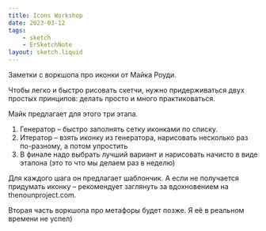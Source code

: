```yaml
---
title: Icons Workshop
date: 2023-03-12
tags:
    - sketch
    - ErSketchNote
layout: sketch.liquid
---
```


Заметки с воркшопа про иконки от Майка Роуди.

Чтобы легко и быстро рисовать скетчи, нужно придерживаться двух простых принципов: делать просто и много практиковаться.

Майк предлагает для этого три этапа.

1. Генератор – быстро заполнять сетку иконками по списку.
2. Итератор – взять иконку из генератора, нарисовать несколько раз по-разному, а потом упростить
3. В финале надо выбрать лучший вариант и нарисовать начисто в виде эталона (это то что мы делаем раз в неделю)

Для каждого шага он предлагает шаблончик. А если не получается придумать иконку – рекомендует заглянуть за вдохновением на thenounproject.com.

Вторая часть воркшопа про метафоры будет позже. Я её в реальном времени не успел)
